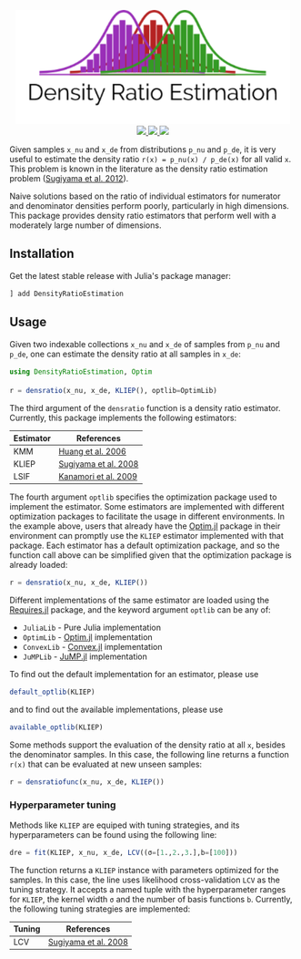 <p align="center">
  <img src="docs/DensRatio.png" height="200"><br>
  <a href="https://travis-ci.org/JuliaEarth/DensityRatioEstimation.jl">
    <img src="https://travis-ci.org/JuliaEarth/DensityRatioEstimation.jl.svg?branch=master">
  </a>
  <a href="https://codecov.io/gh/JuliaEarth/DensityRatioEstimation.jl">
    <img src="https://codecov.io/gh/JuliaEarth/DensityRatioEstimation.jl/branch/master/graph/badge.svg">
  </a>
  <a href="LICENSE">
    <img src="https://img.shields.io/badge/license-ISC-blue.svg">
  </a>
</p>

Given samples `x_nu` and `x_de` from distributions `p_nu` and `p_de`, it is very
useful to estimate the density ratio `r(x) = p_nu(x) / p_de(x)` for all valid `x`.
This problem is known in the literature as the density ratio estimation problem
([Sugiyama et al. 2012](https://www.cambridge.org/core/books/density-ratio-estimation-in-machine-learning/BCBEA6AEAADD66569B1E85DDDEAA7648)).

Naive solutions based on the ratio of individual estimators for numerator and
denominator densities perform poorly, particularly in high dimensions. This
package provides density ratio estimators that perform well with a moderately
large number of dimensions.

## Installation

Get the latest stable release with Julia's package manager:

```julia
] add DensityRatioEstimation
```

## Usage

Given two indexable collections `x_nu` and `x_de` of samples from `p_nu` and
`p_de`, one can estimate the density ratio at all samples in `x_de`:

```julia
using DensityRatioEstimation, Optim

r = densratio(x_nu, x_de, KLIEP(), optlib=OptimLib)
```

The third argument of the `densratio` function is a density ratio estimator.
Currently, this package implements the following estimators:

| Estimator | References |
| --------- | ---------- |
| KMM       | [Huang et al. 2006](https://papers.nips.cc/paper/3075-correcting-sample-selection-bias-by-unlabeled-data.pdf) |
| KLIEP     | [Sugiyama et al. 2008](https://link.springer.com/article/10.1007/s10463-008-0197-x) |
| LSIF      | [Kanamori et al. 2009](http://www.jmlr.org/papers/volume10/kanamori09a/kanamori09a.pdf) |

The fourth argument `optlib` specifies the optimization package used to implement
the estimator. Some estimators are implemented with different optimization packages
to facilitate the usage in different environments. In the example above, users that
already have the [Optim.jl](https://github.com/JuliaNLSolvers/Optim.jl) package in
their environment can promptly use the `KLIEP` estimator implemented with that package.
Each estimator has a default optimization package, and so the function call above
can be simplified given that the optimization package is already loaded:

```julia
r = densratio(x_nu, x_de, KLIEP())
```

Different implementations of the same estimator are loaded using the
[Requires.jl](https://github.com/MikeInnes/Requires.jl) package, and
the keyword argument `optlib` can be any of:

* `JuliaLib`  - Pure Julia implementation
* `OptimLib`  - [Optim.jl](https://github.com/JuliaNLSolvers/Optim.jl) implementation
* `ConvexLib` - [Convex.jl](https://github.com/JuliaOpt/Convex.jl) implementation
* `JuMPLib`   - [JuMP.jl](https://github.com/JuliaOpt/JuMP.jl) implementation

To find out the default implementation for an estimator, please use

```julia
default_optlib(KLIEP)
```

and to find out the available implementations, please use

```julia
available_optlib(KLIEP)
```

Some methods support the evaluation of the density ratio at all `x`, besides the
denominator samples. In this case, the following line returns a function `r(x)`
that can be evaluated at new unseen samples:

```julia
r = densratiofunc(x_nu, x_de, KLIEP())
```

### Hyperparameter tuning

Methods like `KLIEP` are equiped with tuning strategies, and its hyperparameters
can be found using the following line:

```julia
dre = fit(KLIEP, x_nu, x_de, LCV((σ=[1.,2.,3.],b=[100]))
```

The function returns a `KLIEP` instance with parameters optimized for the samples.
In this case, the line uses likelihood cross-validation `LCV` as the tuning
strategy. It accepts a named tuple with the hyperparameter ranges for `KLIEP`,
the kernel width `σ` and the number of basis functions `b`. Currently, the
following tuning strategies are implemented:

| Tuning  | References |
| ------- | ---------- |
| LCV     | [Sugiyama et al. 2008](https://link.springer.com/article/10.1007/s10463-008-0197-x) |

